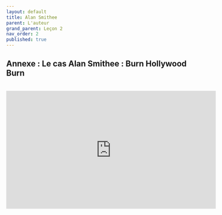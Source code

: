 ```yaml
---
layout: default
title: Alan Smithee
parent: L'auteur
grand_parent: Leçon 2
nav_order: 2
published: true
---
```


## Annexe : Le cas Alan Smithee : Burn Hollywood Burn

<br>

<iframe width="560" height="315" src="https://www.youtube.com/embed/arDBYIT8cWM?si=HYmHkAR0Y31oqtiQ" title="YouTube video player" frameborder="0" allow="accelerometer; autoplay; clipboard-write; encrypted-media; gyroscope; picture-in-picture; web-share" allowfullscreen></iframe>